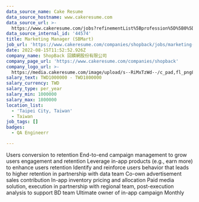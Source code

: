 ```yaml
---
data_source_name: Cake Resume
data_source_hostname: www.cakeresume.com
data_source_url: >-
  https://www.cakeresume.com/jobs?refinementList%5Bprofession%5D%5B0%5D=engineering_qa-engineer&refinementList%5Bsalary_currency%5D=TWD&range%5Bsalary_range%5D%5Bmin%5D=800096
data_source_internal_id: '44574'
title: Marketing Manager (SBMart)
job_url: 'https://www.cakeresume.com/companies/shopback/jobs/marketing-manager-sbmart'
date: 2022-08-15T11:52:52.926Z
company_name: ShopBack 回饋網股份有限公司
company_page_url: 'https://www.cakeresume.com/companies/shopback'
company_logo_url: >-
  https://media.cakeresume.com/image/upload/s--RiMxTzWd--/c_pad,fl_png8,h_200,w_200/v1657599645/hma3pimzrdw1b4eq527q.png
salary_text: TWD1000000 - TWD1800000
salary_currency: TWD
salary_type: per_year
salary_min: 1000000
salary_max: 1800000
location_list:
  - 'Taipei City, Taiwan'
  - Taiwan
job_tags: []
badges:
  - QA Engineerr

---
```


Users conversion to retention End-to-end campaign management to grow users engagement and retention Leverage in-app products (e.g., earn more) to enhance users retention Identify and reinforce users behavior that leads to higher retention in partnership with data team Co-own advertisement sales contribution In-app inventory pricing and allocation Paid media solution, execution in partnership with regional team, post-execution analysis to support BD team Ultimate owner of in-app campaign Monthly 